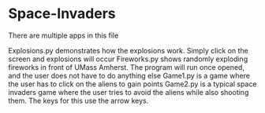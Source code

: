 # Space-Invaders
There are multiple apps in this file

Explosions.py demonstrates how the explosions work. Simply click on the screen and explosions will occur
Fireworks.py shows randomly exploding fireworks in front of UMass Amherst. The program will run once opened, and the user does not have to do anything else
Game1.py is a game where the user has to click on the aliens to gain points
Game2.py is a typical space invaders game where the user tries to avoid the aliens while also shooting them. The keys for this use the arrow keys.
